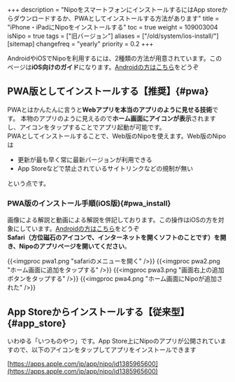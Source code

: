 +++
description = "NipoをスマートフォンにインストールするにはApp storeからダウンロードするか、PWAとしてインストールする方法があります"
title = "iPhone・iPadにNipoをインストールする"
toc = true
weight = 109003004
isNipo = true
tags = ["旧バージョン"]
aliases = ["/old/system/ios-install/"]
[sitemap]
  changefreq = "yearly"
  priority = 0.2
+++


AndroidやiOSでNipoを利用するには、2種類の方法が用意されています。このページは**iOS向けのガイド**になります。[Androidの方はこちら](/old/system/android-install/)をどうぞ

## PWA版としてインストールする【推奨】{#pwa}

PWAとはかんたんに言うと**Webアプリを本当のアプリのように見せる技術**です。
本物のアプリのように見えるので**ホーム画面にアイコンが表示**されますし、アイコンをタップすることでアプリ起動が可能です。  
PWAとしてインストールすることで、Web版のNipoを使えます。Web版のNipoは

- 更新が最も早く常に最新バージョンが利用できる
- App Storeなどで禁止されているサイトリンクなどの規制が無い

という点です。

### PWA版のインストール手順(iOS版){#pwa_install}

画像による解説と動画による解説を併記しております。この操作はiOSの方を対象にしています。[Androidの方はこちら](/old/system/android-install/)をどうぞ  
**Safari（方位磁石のアイコンで、インターネットを開くソフトのことです）を開き、Nipoのアプリページを開いてください**。

{{<imgproc pwa1.png "safariのメニューを開く" />}}
{{<imgproc pwa2.png "ホーム画面に追加をタップする" />}}
{{<imgproc pwa3.png "画面右上の追加ボタンをタップする" />}}
{{<imgproc pwa4.png "ホーム画面にNipoが追加された" />}}

## App Storeからインストールする【従来型】{#app_store}

いわゆる「いつものやつ」です。App Store上にNipoのアプリが公開されていますので、以下のアイコンをタップしてアプリをインストールできます

[https://apps.apple.com/jp/app/nipo/id1385965600](https://apps.apple.com/jp/app/nipo/id1385965600)
